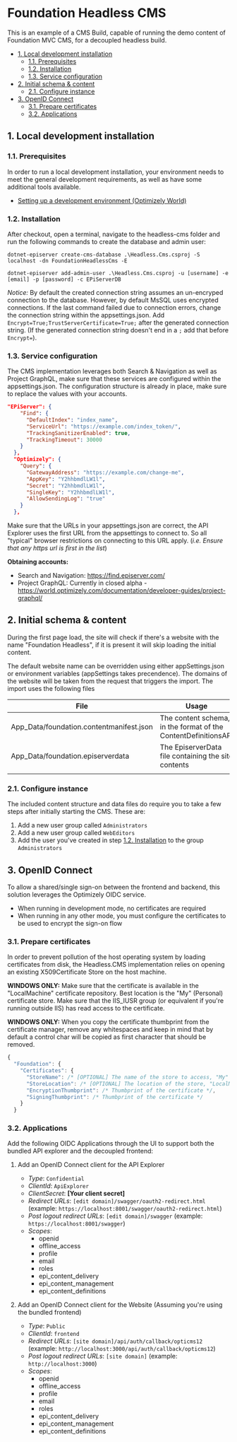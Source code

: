 # Foundation Headless CMS <!-- omit in toc -->
This is an example of a CMS Build, capable of running the demo content of Foundation MVC CMS, for a decoupled headless build.

- [1. Local development installation](#1-local-development-installation)
  - [1.1. Prerequisites](#11-prerequisites)
  - [1.2. Installation](#12-installation)
  - [1.3. Service configuration](#13-service-configuration)
- [2. Initial schema & content](#2-initial-schema--content)
  - [2.1. Configure instance](#21-configure-instance)
- [3. OpenID Connect](#3-openid-connect)
  - [3.1. Prepare certificates](#31-prepare-certificates)
  - [3.2. Applications](#32-applications)

## 1. Local development installation
### 1.1. Prerequisites
In order to run a local development installation, your environment needs to meet the general development requirements, as well as have some additional tools available.

- [Setting up a development environment (Optimizely World)](https://world.optimizely.com/documentation/developer-guides/CMS/getting-started/set-up-a-development-environment/)

### 1.2. Installation

After checkout, open a terminal, navigate to the headless-cms folder and run the following commands to create the database and admin user:

```
dotnet-episerver create-cms-database .\Headless.Cms.csproj -S localhost -dn FoundationHeadlessCms -E

dotnet-episerver add-admin-user .\Headless.Cms.csproj -u [username] -e [email] -p [password] -c EPiServerDB
```

*Notice:* By default the created connection string assumes an un-encryped connection to the database. However, by default MsSQL uses encrypted connections. If the last command failed due to connection errors, change the connection string within the appsettings.json. Add `Encrypt=True;TrustServerCertificate=True;` after the generated connection string. (If the generated connection string doesn't end in a `;` add that before `Encrypt=`).

### 1.3. Service configuration
The CMS implementation leverages both Search & Navigation as well as Project GraphQL, make sure that these services are configured within the appsettings.json. The configuration structure is already in place, make sure to replace the values with your accounts.

```json
"EPiServer": {
    "Find": {
      "DefaultIndex": "index_name",
      "ServiceUrl": "https://example.com/index_token/",
      "TrackingSanitizerEnabled": true,
      "TrackingTimeout": 30000
    }
  },
  "Optimizely": {
    "Query": {
      "GatewayAddress": "https://example.com/change-me",
      "AppKey": "Y2hhbmdlLW1l",
      "Secret": "Y2hhbmdlLW1l",
      "SingleKey": "Y2hhbmdlLW1l",
      "AllowSendingLog": "true"
    }
  },
```

Make sure that the URLs in your appsettings.json are correct, the API Explorer uses the first URL from the appsettings to connect to. So all "typical" browser restrictions on connecting to this URL apply. (*i.e. Ensure that any https url is first in the list*)

**Obtaining accounts:**
* Search and Navigation: https://find.episerver.com/
* Project GraphQL: Currently in closed alpha - https://world.optimizely.com/documentation/developer-guides/project-graphql/

## 2. Initial schema & content
During the first page load, the site will check if there's a website with the name "Foundation Headless", if it is present it will skip loading the initial content.

The default website name can be overridden using either appSettings.json or environment variables (appSettings takes precendence). The domains of the website will be taken from the request that triggers the import. The import uses the following files

| File | Usage |
| --- | --- |
| App_Data/foundation.contentmanifest.json | The content schema, in the format of the ContentDefinitionsAPI |
| App_Data/foundation.episerverdata | The EpiserverData file containing the site contents |
| | |

### 2.1. Configure instance
The included content structure and data files do require you to take a few steps after initially starting the CMS. These are:

1. Add a new user group called `Administrators`
2. Add a new user group called `WebEditors`
3. Add the user you've created in step [1.2. Installation](#12-installation) to the group `Administrators`

## 3. OpenID Connect
To allow a shared/single sign-on between the frontend and backend, this solution leverages the Optimizely OIDC service. 

- When running in development mode, no certificates are required
- When running in any other mode, you must configure the certificates to be used to encrypt the sign-on flow

### 3.1. Prepare certificates
In order to prevent pollution of the host operating system by loading certificates from disk, the Headless.CMS implementation relies on opening an existing X509Certificate Store on the host machine.

**WINDOWS ONLY:** Make sure that the certificate is available in the "LocalMachine" certificate repository. Best location is the "My" (Personal) certificate store. Make sure that the IIS_IUSR group (or equivalent if you're running outside IIS) has read access to the certificate.

**WINDOWS ONLY:** When you copy the certificate thumbprint from the certificate manager, remove any whitespaces and keep in mind that by default a control char will be copied as first character that should be removed.

```js
{
  "Foundation": {
    "Certificates": {
      "StoreName": /* [OPTIONAL] The name of the store to access, "My" if not provided. */,
      "StoreLocation": /* [OPTIONAL] The location of the store, "LocalMachine" if not provided. */,
      "EncryptionThumbprint": /* Thumbprint of the certificate */,
      "SigningThumbprint": /* Thumbprint of the certificate */
    }
  }
```

### 3.2. Applications
Add the following OIDC Applications through the UI to support both the bundled API explorer and the decoupled frontend:

1. Add an OpenID Connect client for the API Explorer
   - *Type*: `Confidential`
   - *ClientId*: `ApiExplorer`
   - *ClientSecret*: **[Your client secret]**
   - *Redirect URLs*: `[edit domain]/swagger/oauth2-redirect.html` (example: `https://localhost:8001/swagger/oauth2-redirect.html`)
   - *Post logout redirect URLs*: `[edit domain]/swagger` (example: `https://localhost:8001/swagger`)
   - *Scopes*:
     - openid
     - offline_access
     - profile
     - email
     - roles
     - epi_content_delivery
     - epi_content_management
     - epi_content_definitions

2. Add an OpenID Connect client for the Website (Assuming you're using the bundled frontend)
   - *Type*: `Public`
   - *ClientId*: `frontend`
   - *Redirect URLs*: `[site domain]/api/auth/callback/opticms12` (example: `http://localhost:3000/api/auth/callback/opticms12`)
   - *Post logout redirect URLs*: `[site domain]` (example: `http://localhost:3000`)
   - *Scopes*:
     - openid
     - offline_access
     - profile
     - email
     - roles
     - epi_content_delivery
     - epi_content_management
     - epi_content_definitions
